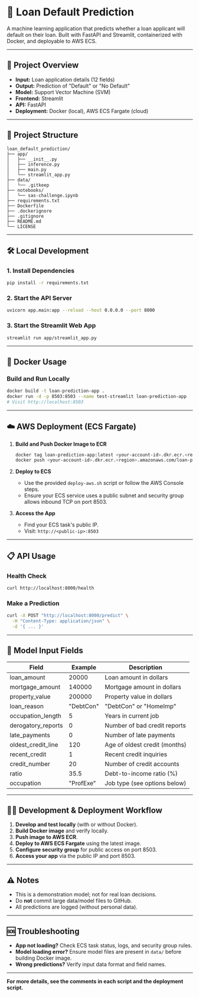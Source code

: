 # 🏦 Loan Default Prediction

A machine learning application that predicts whether a loan applicant will default on their loan. Built with FastAPI and Streamlit, containerized with Docker, and deployable to AWS ECS.

---

## 🚀 Project Overview

- **Input:** Loan application details (12 fields)
- **Output:** Prediction of "Default" or "No Default"
- **Model:** Support Vector Machine (SVM)
- **Frontend:** Streamlit
- **API:** FastAPI
- **Deployment:** Docker (local), AWS ECS Fargate (cloud)

---

## 📁 Project Structure

```
loan_default_prediction/
├── app/
│   ├── __init__.py
│   ├── inference.py
│   ├── main.py
│   └── streamlit_app.py
├── data/
│   └── .gitkeep
├── notebooks/
│   └── sas-challenge.ipynb
├── requirements.txt
├── Dockerfile
├── .dockerignore
├── .gitignore
├── README.md
└── LICENSE
```

---

## 🛠️ Local Development

### 1. Install Dependencies
```bash
pip install -r requirements.txt
```

### 2. Start the API Server
```bash
uvicorn app.main:app --reload --host 0.0.0.0 --port 8000
```

### 3. Start the Streamlit Web App
```bash
streamlit run app/streamlit_app.py
```

---

## 🐳 Docker Usage

### Build and Run Locally
```bash
docker build -t loan-prediction-app .
docker run -d -p 8503:8503 --name test-streamlit loan-prediction-app
# Visit http://localhost:8503
```

---

## ☁️ AWS Deployment (ECS Fargate)

1. **Build and Push Docker Image to ECR**
   ```bash
   docker tag loan-prediction-app:latest <your-account-id>.dkr.ecr.<region>.amazonaws.com/loan-prediction-app:latest
   docker push <your-account-id>.dkr.ecr.<region>.amazonaws.com/loan-prediction-app:latest
   ```

2. **Deploy to ECS**
   - Use the provided `deploy-aws.sh` script or follow the AWS Console steps.
   - Ensure your ECS service uses a public subnet and security group allows inbound TCP on port 8503.

3. **Access the App**
   - Find your ECS task's public IP.
   - Visit: `http://<public-ip>:8503`

---

## 📋 API Usage

### Health Check
```bash
curl http://localhost:8000/health
```

### Make a Prediction
```bash
curl -X POST "http://localhost:8000/predict" \
  -H "Content-Type: application/json" \
  -d '{ ... }'
```

---

## 📝 Model Input Fields

| Field                | Example   | Description                        |
|----------------------|-----------|------------------------------------|
| loan_amount          | 20000     | Loan amount in dollars             |
| mortgage_amount      | 140000    | Mortgage amount in dollars         |
| property_value       | 200000    | Property value in dollars          |
| loan_reason          | "DebtCon" | "DebtCon" or "HomeImp"             |
| occupation_length    | 5         | Years in current job               |
| derogatory_reports   | 0         | Number of bad credit reports       |
| late_payments        | 0         | Number of late payments            |
| oldest_credit_line   | 120       | Age of oldest credit (months)      |
| recent_credit        | 1         | Recent credit inquiries            |
| credit_number        | 20        | Number of credit accounts          |
| ratio                | 35.5      | Debt-to-income ratio (%)           |
| occupation           | "ProfExe" | Job type (see options below)       |

---

## 🧑‍💻 Development & Deployment Workflow

1. **Develop and test locally** (with or without Docker).
2. **Build Docker image** and verify locally.
3. **Push image to AWS ECR**.
4. **Deploy to AWS ECS Fargate** using the latest image.
5. **Configure security group** for public access on port 8503.
6. **Access your app** via the public IP and port 8503.

---

## ⚠️ Notes

- This is a demonstration model; not for real loan decisions.
- Do **not** commit large data/model files to GitHub.
- All predictions are logged (without personal data).

---

## 🆘 Troubleshooting

- **App not loading?** Check ECS task status, logs, and security group rules.
- **Model loading error?** Ensure model files are present in `data/` before building Docker image.
- **Wrong predictions?** Verify input data format and field names.

---

**For more details, see the comments in each script and the deployment script.**
